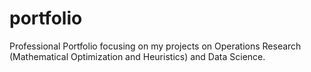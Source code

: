 # portfolio
Professional Portfolio focusing on my projects on Operations Research (Mathematical Optimization and Heuristics) and Data Science.
